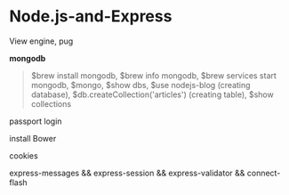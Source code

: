 # Node.js-and-Express

View engine, pug

**mongodb**

> $brew install mongodb,
> $brew info mongodb,
> $brew services start mongodb,
> $mongo,
> $show dbs,
> $use nodejs-blog (creating database),
> $db.createCollection('articles') (creating table),
> $show collections

passport login

install Bower

cookies

express-messages && express-session && express-validator && connect-flash
